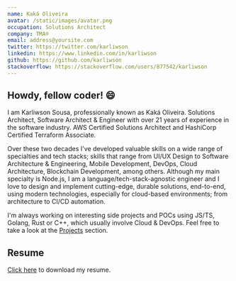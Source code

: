 ```yaml
---
name: Kaká Oliveira
avatar: /static/images/avatar.png
occupation: Solutions Architect
company: TMA®
email: address@yoursite.com
twitter: https://twitter.com/karliwson
linkedin: https://www.linkedin.com/in/karliwson
github: https://github.com/karliwson
stackoverflow: https://stackoverflow.com/users/877542/karliwson
---
```


## Howdy, fellow coder! 😄

I am Karliwson Sousa, professionally known as Kaká Oliveira. Solutions Architect, Software Architect & Engineer with over 21 years of experience in the software industry. AWS Certified Solutions Architect and HashiCorp Certified Terraform Associate.

Over these two decades I've developed valuable skills on a wide range of specialties and tech stacks; skills that range from UI/UX Design to Software Architecture & Engineering, Mobile Development, DevOps, Cloud Architecture, Blockchain Development, among others. Although my main specialty is Node.js, I am a language/tech-stack-agnostic engineer and I love to design and implement cutting-edge, durable solutions, end-to-end, using modern technologies, especially for cloud-based environments; from architecture to CI/CD automation.

I'm always working on interesting side projects and POCs using JS/TS, Golang, Rust or C++, which usually involve Cloud & DevOps. Feel free to take a look at the [Projects](/projects) section.

## Resume

[Click here](/static/files/Kaka_Oliveira_Resume_2022.pdf) to download my resume.
